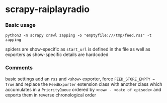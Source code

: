 # scrapy-raiplayradio

### Basic usage
```
python3 -m scrapy crawl zapping -o "emptyfile:///tmp/feed.rss" -t zapping
```
spiders are show-specific as `start_url` is defined in the file as well as exporters
as show-specific details are hardcoded

### Comments
basic settings add an `rss` and `<show>` exporter, force `FEED_STORE_EMPTY = True`
and replace the `FeedExporter` extension class with another class which accumulates
in a `PriorityQueue` ordered by `<now> - <date of episode>` and exports them in
reverse chronological order